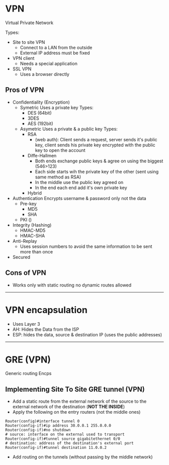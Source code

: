   # VPN
  Virtual Private Network
  
  Types:
  * Site to site VPN
    * Connect to a LAN from the outside
    * External IP address must be fixed
  * VPN client
    * Needs a special application
  * SSL VPN
    * Uses a browser directly
  
  ## Pros of VPN
  * Confidentiality
      (Encryption)
    * Symetric
      Uses a private key
      Types:
      * DES (64bit)
      * 3DES
      * AES (192bit)
    * Asymetric
      Uses a private & a public key
      Types:
      * RSA
        * (web auth): Client sends a request, server sends it's public key, client sends his private key encrypted with the public key to open the account
      * Diffe-Hallmen
        * Both ends exchange public keys & agree on using the biggest (546>123)
        * Each side starts wih the private key of the other (sent using same method as RSA)
        * In the middle use the public key agreed on
        * In the end each end add it's own private key
      * Hybrid
  * Authentication
    Encrypts username & password only not the data
    * Pre-key
      * MD5
      * SHA
    * PKI ()
  * Integrity
    (Hashing)
    * HMAC-MD5
    * HMAC-SHA
  * Anti-Replay
    * Uses session numbers to avoid the same information to be sent more than once
  * Secured
  
  ## Cons of VPN
  
  * Works only with static routing no dynamic routes allowed 
  
  
  --- 
  
  # VPN encapsulation
  
  * Uses Layer 3
  * AH: Hides the Data from the ISP
  * ESP: hides the data, source & destination IP (uses the public addresses)
  
  
  
  ---
  
  # GRE (VPN)
  Generic routing Encps
  
  ## Implementing Site To Site GRE tunnel (VPN)
  
  * Add a static route from the external network of the source to the external network of the destination (**NOT THE INSIDE**)
  * Apply the following on the entry routers (not the middle ones)
  ```
  Router(config)#interface tunnel 0
  Router(config-if)#ip address 30.0.0.1 255.0.0.0
  Router(config-if)#no shutdown
  # source: interface on the external used to transport
  Router(config-if)#tunnel source gigabitethernet 0/0 
  # destination: address of the destination's external port
  Router(config-if)#tunnel destination 11.0.0.2
  ```
  * Add routing on the tunnels (without passing by the middle network)
